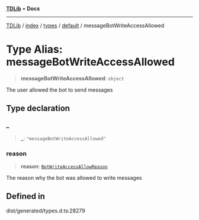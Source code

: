 [**TDLib**](../../../../../../README.md) • **Docs**

***

[TDLib](../../../../../../modules.md) / [index](../../../../../README.md) / [types](../../../README.md) / [default](../README.md) / messageBotWriteAccessAllowed

# Type Alias: messageBotWriteAccessAllowed

> **messageBotWriteAccessAllowed**: `object`

The user allowed the bot to send messages

## Type declaration

### \_

> **\_**: `"messageBotWriteAccessAllowed"`

### reason

> **reason**: [`BotWriteAccessAllowReason`](BotWriteAccessAllowReason.md)

The reason why the bot was allowed to write messages

## Defined in

dist/generated/types.d.ts:28279
